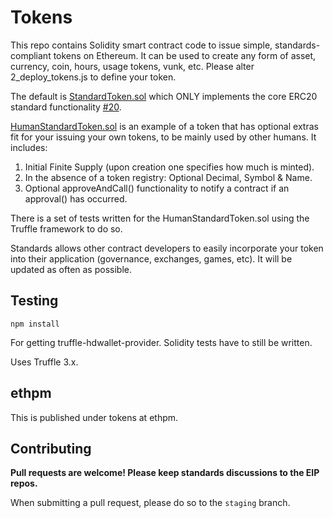 # Tokens
This repo contains Solidity smart contract code to issue simple, standards-compliant tokens on Ethereum. It can be used to create any form of asset, currency, coin, hours, usage tokens, vunk, etc.  Please alter 2_deploy_tokens.js to define your token.

The default is [StandardToken.sol](https://github.com/ConsenSys/Tokens/blob/master/contracts/StandardToken.sol) which ONLY implements the core ERC20 standard functionality [#20](https://github.com/ethereum/EIPs/issues/20).  

[HumanStandardToken.sol](https://github.com/ConsenSys/Tokens/blob/master/contracts/HumanStandardToken.sol) is an example of a token that has optional extras fit for your issuing your own tokens, to be mainly used by other humans. It includes:  

1. Initial Finite Supply (upon creation one specifies how much is minted).  
2. In the absence of a token registry: Optional Decimal, Symbol & Name.  
3. Optional approveAndCall() functionality to notify a contract if an approval() has occurred.  

There is a set of tests written for the HumanStandardToken.sol using the Truffle framework to do so.

Standards allows other contract developers to easily incorporate your token into their application (governance, exchanges, games, etc). It will be updated as often as possible.  

## Testing

```npm install```

For getting truffle-hdwallet-provider. Solidity tests have to still be written.

Uses Truffle 3.x.

## ethpm

This is published under tokens at ethpm.

## Contributing

**Pull requests are welcome! Please keep standards discussions to the EIP repos.**

When submitting a pull request, please do so to the `staging` branch.
